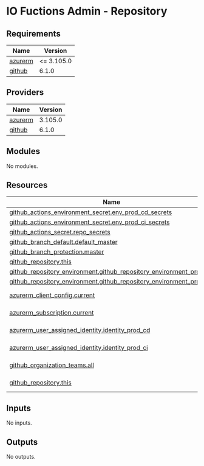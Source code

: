 # IO Fuctions Admin - Repository

<!-- markdownlint-disable -->
<!-- BEGIN_TF_DOCS -->
## Requirements

| Name | Version |
|------|---------|
| <a name="requirement_azurerm"></a> [azurerm](#requirement\_azurerm) | <= 3.105.0 |
| <a name="requirement_github"></a> [github](#requirement\_github) | 6.1.0 |

## Providers

| Name | Version |
|------|---------|
| <a name="provider_azurerm"></a> [azurerm](#provider\_azurerm) | 3.105.0 |
| <a name="provider_github"></a> [github](#provider\_github) | 6.1.0 |

## Modules

No modules.

## Resources

| Name | Type |
|------|------|
| [github_actions_environment_secret.env_prod_cd_secrets](https://registry.terraform.io/providers/integrations/github/6.1.0/docs/resources/actions_environment_secret) | resource |
| [github_actions_environment_secret.env_prod_ci_secrets](https://registry.terraform.io/providers/integrations/github/6.1.0/docs/resources/actions_environment_secret) | resource |
| [github_actions_secret.repo_secrets](https://registry.terraform.io/providers/integrations/github/6.1.0/docs/resources/actions_secret) | resource |
| [github_branch_default.default_master](https://registry.terraform.io/providers/integrations/github/6.1.0/docs/resources/branch_default) | resource |
| [github_branch_protection.master](https://registry.terraform.io/providers/integrations/github/6.1.0/docs/resources/branch_protection) | resource |
| [github_repository.this](https://registry.terraform.io/providers/integrations/github/6.1.0/docs/resources/repository) | resource |
| [github_repository_environment.github_repository_environment_prod_cd](https://registry.terraform.io/providers/integrations/github/6.1.0/docs/resources/repository_environment) | resource |
| [github_repository_environment.github_repository_environment_prod_ci](https://registry.terraform.io/providers/integrations/github/6.1.0/docs/resources/repository_environment) | resource |
| [azurerm_client_config.current](https://registry.terraform.io/providers/hashicorp/azurerm/latest/docs/data-sources/client_config) | data source |
| [azurerm_subscription.current](https://registry.terraform.io/providers/hashicorp/azurerm/latest/docs/data-sources/subscription) | data source |
| [azurerm_user_assigned_identity.identity_prod_cd](https://registry.terraform.io/providers/hashicorp/azurerm/latest/docs/data-sources/user_assigned_identity) | data source |
| [azurerm_user_assigned_identity.identity_prod_ci](https://registry.terraform.io/providers/hashicorp/azurerm/latest/docs/data-sources/user_assigned_identity) | data source |
| [github_organization_teams.all](https://registry.terraform.io/providers/integrations/github/6.1.0/docs/data-sources/organization_teams) | data source |
| [github_repository.this](https://registry.terraform.io/providers/integrations/github/6.1.0/docs/data-sources/repository) | data source |

## Inputs

No inputs.

## Outputs

No outputs.
<!-- END_TF_DOCS -->
